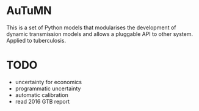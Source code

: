   
AuTuMN  
======  
  
This is a set of Python models that modularises the development of dynamic transmission models and allows a
pluggable API to other system. Applied to tuberculosis.

# TODO
- uncertainty for economics
- programmatic uncertainty
- automatic calibration
- read 2016 GTB report

